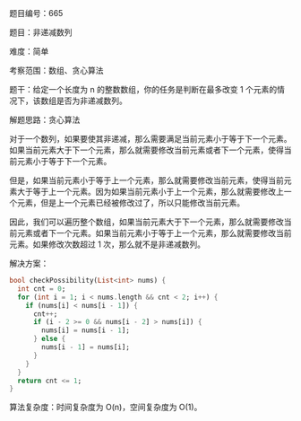 题目编号：665

题目：非递减数列

难度：简单

考察范围：数组、贪心算法

题干：给定一个长度为 n 的整数数组，你的任务是判断在最多改变 1 个元素的情况下，该数组是否为非递减数列。

解题思路：贪心算法

对于一个数列，如果要使其非递减，那么需要满足当前元素小于等于下一个元素。如果当前元素大于下一个元素，那么就需要修改当前元素或者下一个元素，使得当前元素小于等于下一个元素。

但是，如果当前元素小于等于上一个元素，那么就需要修改当前元素，使得当前元素大于等于上一个元素。因为如果当前元素小于上一个元素，那么就需要修改上一个元素，但是上一个元素已经被修改过了，所以只能修改当前元素。

因此，我们可以遍历整个数组，如果当前元素大于下一个元素，那么就需要修改当前元素或者下一个元素。如果当前元素小于等于上一个元素，那么就需要修改当前元素。如果修改次数超过 1 次，那么就不是非递减数列。

解决方案：

```dart
bool checkPossibility(List<int> nums) {
  int cnt = 0;
  for (int i = 1; i < nums.length && cnt < 2; i++) {
    if (nums[i] < nums[i - 1]) {
      cnt++;
      if (i - 2 >= 0 && nums[i - 2] > nums[i]) {
        nums[i] = nums[i - 1];
      } else {
        nums[i - 1] = nums[i];
      }
    }
  }
  return cnt <= 1;
}
```

算法复杂度：时间复杂度为 O(n)，空间复杂度为 O(1)。